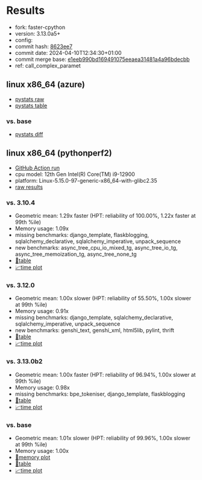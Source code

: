 # Results

- fork: faster-cpython
- version: 3.13.0a5+
- config: 
- commit hash: [8623ee7](https://github.com/faster%2dcpython/cpython/commit/8623ee7)
- commit date: 2024-04-10T12:34:30+01:00
- commit merge base: [e1eeb990bd169491075eeaea31481a4a96bdecbb](https://github.com/faster%2dcpython/cpython/commit/e1eeb990bd169491075eeaea31481a4a96bdecbb)
- ref: call_complex_paramet

## linux x86_64 (azure)

- [pystats raw](bm-20240410-azure-x86_64-faster%252dcpython-call_complex_paramet-3.13.0a5%2B-8623ee7-pystats.json)
- [pystats table](bm-20240410-azure-x86_64-faster%252dcpython-call_complex_paramet-3.13.0a5%2B-8623ee7-pystats.md)

### vs. base

- [pystats diff](bm-20240410-azure-x86_64-faster%252dcpython-call_complex_paramet-3.13.0a5%2B-8623ee7-pystats-vs-base.md)

## linux x86_64 (pythonperf2)

- [GitHub Action run](https://github.com/faster-cpython/benchmarking/actions/runs/8630568784)
- cpu model: 12th Gen Intel(R) Core(TM) i9-12900
- platform: Linux-5.15.0-97-generic-x86_64-with-glibc2.35
- [raw results](bm-20240410-pythonperf2-x86_64-faster%252dcpython-call_complex_paramet-3.13.0a5%2B-8623ee7.json)

### vs. 3.10.4

- Geometric mean: 1.29x faster (HPT: reliability of 100.00%, 1.22x faster at 99th %ile)
- Memory usage: 1.09x
- missing benchmarks: django_template, flaskblogging, sqlalchemy_declarative, sqlalchemy_imperative, unpack_sequence
- new benchmarks: async_tree_cpu_io_mixed_tg, async_tree_io_tg, async_tree_memoization_tg, async_tree_none_tg
- [📄table](bm-20240410-pythonperf2-x86_64-faster%252dcpython-call_complex_paramet-3.13.0a5%2B-8623ee7-vs-3.10.4.md)
- [📈time plot](bm-20240410-pythonperf2-x86_64-faster%252dcpython-call_complex_paramet-3.13.0a5%2B-8623ee7-vs-3.10.4.svg)

### vs. 3.12.0

- Geometric mean: 1.00x slower (HPT: reliability of 55.50%, 1.00x slower at 99th %ile)
- Memory usage: 0.91x
- missing benchmarks: django_template, sqlalchemy_declarative, sqlalchemy_imperative, unpack_sequence
- new benchmarks: genshi_text, genshi_xml, html5lib, pylint, thrift
- [📄table](bm-20240410-pythonperf2-x86_64-faster%252dcpython-call_complex_paramet-3.13.0a5%2B-8623ee7-vs-3.12.0.md)
- [📈time plot](bm-20240410-pythonperf2-x86_64-faster%252dcpython-call_complex_paramet-3.13.0a5%2B-8623ee7-vs-3.12.0.svg)

### vs. 3.13.0b2

- Geometric mean: 1.00x faster (HPT: reliability of 96.94%, 1.00x slower at 99th %ile)
- Memory usage: 0.98x
- missing benchmarks: bpe_tokeniser, django_template, flaskblogging
- [📄table](bm-20240410-pythonperf2-x86_64-faster%252dcpython-call_complex_paramet-3.13.0a5%2B-8623ee7-vs-3.13.0b2.md)
- [📈time plot](bm-20240410-pythonperf2-x86_64-faster%252dcpython-call_complex_paramet-3.13.0a5%2B-8623ee7-vs-3.13.0b2.svg)

### vs. base

- Geometric mean: 1.01x slower (HPT: reliability of 99.96%, 1.00x slower at 99th %ile)
- Memory usage: 1.00x
- [🧠memory plot](bm-20240410-pythonperf2-x86_64-faster%252dcpython-call_complex_paramet-3.13.0a5%2B-8623ee7-vs-base-mem.svg)
- [📄table](bm-20240410-pythonperf2-x86_64-faster%252dcpython-call_complex_paramet-3.13.0a5%2B-8623ee7-vs-base.md)
- [📈time plot](bm-20240410-pythonperf2-x86_64-faster%252dcpython-call_complex_paramet-3.13.0a5%2B-8623ee7-vs-base.svg)

